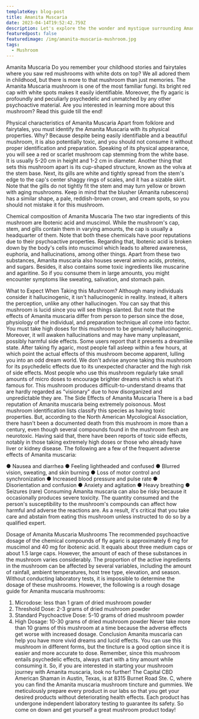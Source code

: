 ```yaml
---
templateKey: blog-post
title: Amanita Muscaria
date: 2023-04-14T19:52:42.759Z
description: Let's explore the the wonder and mystique surrounding Amanita Muscaria
featuredpost: false
featuredimage: /img/amanita-muscaria-mushroom.jpg
tags:
  - Mushroom
---
```



Amanita Muscaria Do you remember your childhood stories and fairytales where you saw red mushrooms with white dots on top?  We all adored them in childhood, but there is more to that mushroom than just memories.  The Amanita Muscaria mushroom is one of the most familiar fungi. 
Its bright red cap with white spots makes it easily identifiable.  Moreover, the fly agaric is profoundly and peculiarly psychedelic and unmatched by any other psychoactive material. 
Are you interested in learning more about this mushroom?  Read this guide till the end!

Physical characteristics of Amanita Muscaria Apart from folklore and fairytales, you must identify the Amanita Muscaria with its physical properties. Why?  Because despite being easily identifiable and a beautiful mushroom, it is also potentially toxic, and you should not consume it without proper identification and preparation.
Speaking of its physical appearance, you will see a red or scarlet mushroom cap stemming from the white base.  It is usually 5-20 cm in height and 1-2 cm in diameter. 
Another thing that sets this mushroom apart is its cup-shaped structure, known as the volva at the stem base.  Next, its gills are white and tightly spread from the stem's edge to the cap's center shaggy rings of scales, and it has a sizable skirt.  Note that the gills do not tightly fit the stem and may turn yellow or brown with aging mushrooms. 
Keep in mind that the blusher (Amanita rubescens) has a similar shape, a pale, reddish-brown crown, and cream spots, so you should not mistake it for this mushroom.

Chemical composition of Amanita Muscaria The two star ingredients of this mushroom are Ibotenic acid and muscimol.  While the mushroom's cap, stem, and gills contain them in varying amounts, the cap is usually a headquarter of them.
Note that both these chemicals have poor reputations due to their psychoactive properties.  Regarding that, Ibotenic acid is broken down by the body's cells into muscimol which leads to altered awareness, euphoria, and hallucinations, among other things. 
Apart from these two substances, Amanita muscaria also houses several amino acids, proteins, and sugars.  Besides, it also contains some toxic ingredients like muscarine and agaritine.  So if you consume them in large amounts, you might encounter symptoms like sweating, salivation, and stomach pain.

What to Expect When Taking this Mushroom? Although many individuals consider it hallucinogenic, it isn't hallucinogenic in reality.  Instead, it alters the perception, unlike any other hallucinogen.  You can say that this mushroom is lucid since you will see things slanted. 
But note that the effects of Amanita muscaria differ from person to person since the dose, physiology of the individual, and preparation technique all come into factor.
You must take high doses for this mushroom to be genuinely hallucinogenic.  Moreover, it will awaken hallucinations and may have many unpleasant, possibly harmful side effects.
Some users report that it presents a dreamlike state.  After taking fly agaric, most people fall asleep within a few hours, at which point the actual effects of this mushroom become apparent, lulling you into an odd dream world. 
We don't advise anyone taking this mushroom for its psychedelic effects due to its unexpected character and the high risk of side effects.
Most people who use this mushroom regularly take small amounts of micro doses to encourage brighter dreams which is what it’s famous for. 
This mushroom produces difficult-to-understand dreams that are hardly regarded as "visionary" due to how disorganized and unpredictable they are.
The Side Effects of Amanita Muscaria
There is a bad reputation of Amanita muscaria being extremely poisonous.  Most mushroom identification lists classify this species as having toxic properties.
But, according to the North American Mycological Association, there hasn't been a documented death from this mushroom in more than a century, even though several compounds found in the mushroom flesh are neurotoxic.
Having said that, there have been reports of toxic side effects, notably in those taking extremely high doses or those who already have liver or kidney disease.
The following are a few of the frequent adverse effects of Amanita muscaria:

●	Nausea and diarrhea ●	Feeling lightheaded and confused
●	Blurred vision, sweating, and skin burning
●	Loss of motor control and synchronization
●	Increased blood pressure and pulse rate
●	Disorientation and confusion
●	Anxiety and agitation
●	Heavy breathing
●	Seizures (rare)
Consuming Amanita muscaria can also be risky because it occasionally produces severe toxicity.  The quantity consumed and the person's susceptibility to the mushroom's compounds can affect how harmful and adverse the reactions are.  As a result, it's critical that you take care and abstain from eating this mushroom unless instructed to do so by a qualified expert.

Dosage of Amanita Muscaria Mushrooms The recommended psychoactive dosage of the chemical compounds of fly agaric is approximately 6 mg for muscimol and 40 mg for ibotenic acid.  It equals about three medium caps or about 1.5 large caps. However, the amount of each of these substances in the mushroom varies considerably.
The proportion of the active ingredients in the mushroom can be affected by several variables, including the amount of rainfall, ambient temperatures, host tree type, elevation, and season.  Without conducting laboratory tests, it is impossible to determine the dosage of these mushrooms.
However, the following is a rough dosage guide for Amanita muscaria mushrooms:

1. Microdose: less than 1 gram of dried mushroom powder
2. Threshold Dose: 2-3 grams of dried mushroom powder
3. Standard Psychoactive Dose: 5-10 grams of dried mushroom powder
4. High Dosage: 10-30 grams of dried mushroom powder Never take more than 10 grams of this mushroom at a time because the adverse effects get worse with increased dosage.
   Conclusion
   Amanita muscaria can help you have more vivid dreams and lucid effects.  You can use this mushroom in different forms, but the tincture is a good option since it is easier and more accurate to dose.  Remember, since this mushroom entails psychedelic effects, always start with a tiny amount while consuming it.
   So, if you are interested in starting your mushroom journey with Amanita muscaria, look no further!  The Capital CBD American Shaman in Austin, Texas, is at 8315 Burnet Road Ste. C, where you can find the Amanita muscaria mushroom tincture and gummies.  We meticulously prepare every product in our labs so that you get your desired products without deteriorating health effects. 
   Each product has undergone independent laboratory testing to guarantee its safety. So come on down and get yourself a great mushroom product today!